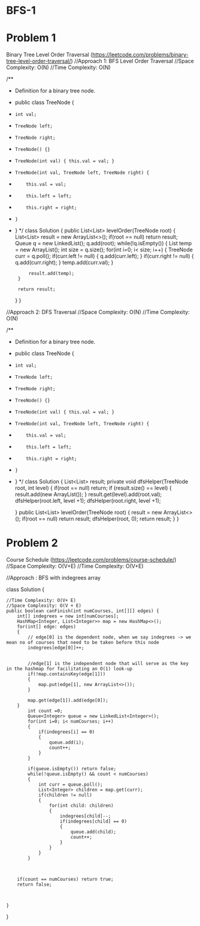 # BFS-1
# Problem 1
Binary Tree Level Order Traversal (https://leetcode.com/problems/binary-tree-level-order-traversal/)
//Approach 1: BFS Level Order Traversal 
//Space Complexity: O(N)
//Time Complexity: O(N)

/**
 * Definition for a binary tree node.
 * public class TreeNode {
 *     int val;
 *     TreeNode left;
 *     TreeNode right;
 *     TreeNode() {}
 *     TreeNode(int val) { this.val = val; }
 *     TreeNode(int val, TreeNode left, TreeNode right) {
 *         this.val = val;
 *         this.left = left;
 *         this.right = right;
 *     }
 * }
 */
class Solution {
    public List<List<Integer>> levelOrder(TreeNode root) {
        List<List<Integer>> result = new ArrayList<>();
        if(root == null) return result; 
        Queue<TreeNode> q = new LinkedList<TreeNode>();
        q.add(root);
        while(!q.isEmpty())
        {
            List<Integer> temp = new ArrayList<Integer>();
            int size = q.size();
            for(int i=0; i< size; i++)
            {
                TreeNode curr = q.poll();
                if(curr.left != null)
                {
                    q.add(curr.left);
                }
                if(curr.right != null)
                {
                    q.add(curr.right);
                }
                temp.add(curr.val);
            }
            
            result.add(temp);
        }
        
        return result;
        
    }
}

//Approach 2: DFS Traversal 
//Space Complexity: O(N)
//Time Complexity: O(N)

/**
 * Definition for a binary tree node.
 * public class TreeNode {
 *     int val;
 *     TreeNode left;
 *     TreeNode right;
 *     TreeNode() {}
 *     TreeNode(int val) { this.val = val; }
 *     TreeNode(int val, TreeNode left, TreeNode right) {
 *         this.val = val;
 *         this.left = left;
 *         this.right = right;
 *     }
 * }
 */
class Solution {
    List<List<Integer>> result;
    private void dfsHelper(TreeNode root, int level)
    {
        if(root == null) return;
        if (result.size() == level)
        {
            result.add(new ArrayList<Integer>());
        }
        result.get(level).add(root.val);
        dfsHelper(root.left, level +1);
        dfsHelper(root.right, level +1);
        
    }
    public List<List<Integer>> levelOrder(TreeNode root) {
        result = new ArrayList<>();
        if(root == null) return result;
        dfsHelper(root, 0);
        return result;
    }
}

# Problem 2
Course Schedule (https://leetcode.com/problems/course-schedule/)
//Space Complexity: O(V+E)
//Time Complexity: O(V+E)

//Approach : BFS with indegrees array 

class Solution {
    
    //Time Complexity: O(V+ E)
    //Space Complexity: O(V + E)
    public boolean canFinish(int numCourses, int[][] edges) {
        int[] indegrees = new int[numCourses];
        HashMap<Integer, List<Integer>> map = new HashMap<>();
        for(int[] edge: edges)
        {
            // edge[0] is the dependent node, when we say indegrees -> we mean no of courses that need to be taken before this node
            indegrees[edge[0]]++;
            
            
            //edge[1] is the independent node that will serve as the key in the hashmap for facilitating an O(1) look-up
            if(!map.containsKey(edge[1]))
            {
                map.put(edge[1], new ArrayList<>());
            }
            
            map.get(edge[1]).add(edge[0]);
        }
            int count =0;
            Queue<Integer> queue = new LinkedList<Integer>();
            for(int i=0; i< numCourses; i++)
            {
                if(indegrees[i] == 0)
                {
                    queue.add(i);
                    count++;
                }
            }
            
            if(queue.isEmpty()) return false;
            while(!queue.isEmpty() && count < numCourses)
            {
                int curr = queue.poll();
                List<Integer> children = map.get(curr);
                if(children != null)
                {
                    for(int child: children)
                    {
                        indegrees[child]--;
                        if(indegrees[child] == 0)
                        {
                            queue.add(child);
                            count++;
                        }
                    }
                }
            }
            
            
            
        if(count == numCourses) return true;
        return false;
        
        
        
    }
}


